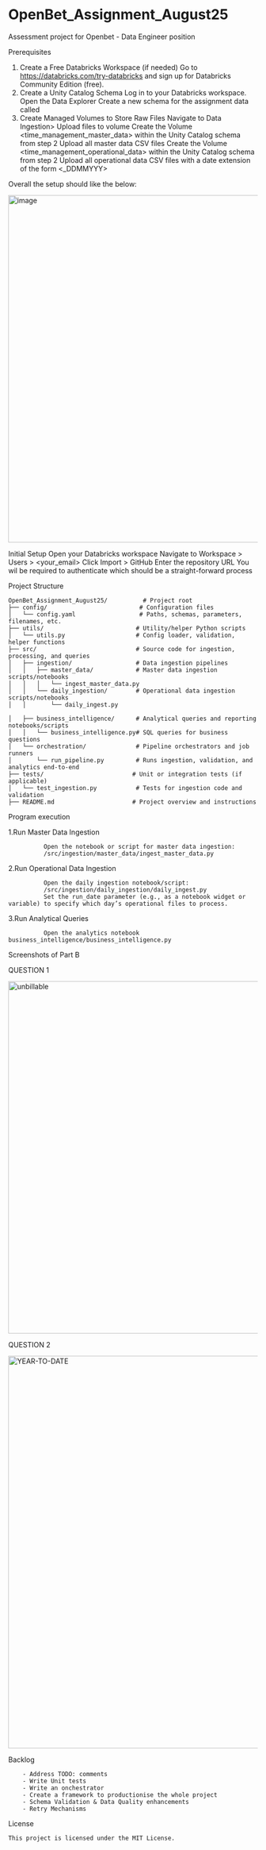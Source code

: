# OpenBet_Assignment_August25

Assessment project for Openbet - Data Engineer position


Prerequisites 
  1. Create a Free Databricks Workspace (if needed)
      Go to https://databricks.com/try-databricks and sign up for Databricks Community Edition (free).
  2. Create a Unity Catalog Schema
       Log in to your Databricks workspace.
       Open the Data Explorer
       Create a new schema for the assignment data called <openbet>
  3. Create Managed Volumes to Store Raw Files
        Navigate to Data Ingestion> Upload files to volume
        Create the Volume <time_management_master_data> within the Unity Catalog schema <openbet> from step 2
        Upload all master data CSV files
        Create the Volume <time_management_operational_data> within the Unity Catalog schema <openbet> from step 2
        Upload all operational data CSV files with a date extension of the form <_DDMMYYY>
  
  Overall the setup should like the below:
  
<img width="1839" height="700" alt="image" src="https://github.com/user-attachments/assets/a3a9c3c6-b894-4fe7-9e36-748f115c9643" />

     
Initial Setup
    Open your Databricks workspace
    Navigate to Workspace > Users > <your_email>
    Click Import > GitHub
    Enter the repository URL
    You wil be required to authenticate which should be a straight-forward process


Project Structure

    OpenBet_Assignment_August25/          # Project root
    ├── config/                          # Configuration files
    │   └── config.yaml                  # Paths, schemas, parameters, filenames, etc.
    ├── utils/                          # Utility/helper Python scripts
    │   └── utils.py                    # Config loader, validation, helper functions
    ├── src/                            # Source code for ingestion, processing, and queries
    │   ├── ingestion/                  # Data ingestion pipelines
    │   │   ├── master_data/            # Master data ingestion scripts/notebooks
    │   │   │   └── ingest_master_data.py
    │   │   └── daily_ingestion/        # Operational data ingestion scripts/notebooks
    │   │       └── daily_ingest.py
    
    │   ├── business_intelligence/      # Analytical queries and reporting notebooks/scripts
    │   │   └── business_intelligence.py# SQL queries for business questions
    │   └── orchestration/              # Pipeline orchestrators and job runners
    │       └── run_pipeline.py         # Runs ingestion, validation, and analytics end-to-end
    ├── tests/                         # Unit or integration tests (if applicable)
    │   └── test_ingestion.py           # Tests for ingestion code and validation
    ├── README.md                      # Project overview and instructions

Program execution

1.Run Master Data Ingestion

              Open the notebook or script for master data ingestion:
              /src/ingestion/master_data/ingest_master_data.py

2.Run Operational Data Ingestion

              Open the daily ingestion notebook/script:
              /src/ingestion/daily_ingestion/daily_ingest.py
              Set the run_date parameter (e.g., as a notebook widget or variable) to specify which day’s operational files to process.

3.Run Analytical Queries

              Open the analytics notebook business_intelligence/business_intelligence.py


Screenshots of Part B

QUESTION 1

<img width="875" height="710" alt="unbillable" src="https://github.com/user-attachments/assets/10a579d1-6a9a-4ee6-ba61-fe14d322fdf6" />

QUESTION 2

<img width="1221" height="791" alt="YEAR-TO-DATE" src="https://github.com/user-attachments/assets/2de9b5e8-f889-44ae-81c1-de95941cf705" />




Backlog

        - Address TODO: comments
        - Write Unit tests
        - Write an onchestrator
        - Create a framework to productionise the whole project
        - Schema Validation & Data Quality enhancements
        - Retry Mechanisms

License

    This project is licensed under the MIT License.


